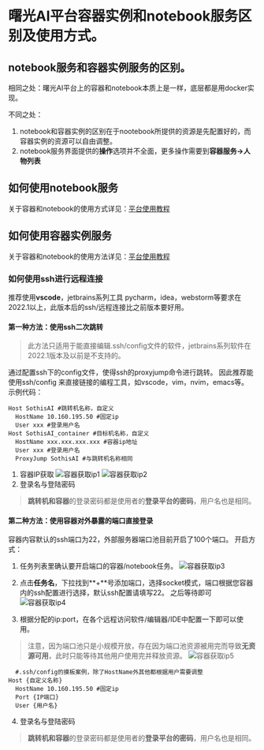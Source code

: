 # 曙光AI平台容器实例和notebook服务区别及使用方式。 
## notebook服务和容器实例服务的区别。  

相同之处：曙光AI平台上的容器和notebook本质上是一样，底层都是用docker实现。

不同之处：
1. notebook和容器实例的区别在于nootebook所提供的资源是先配置好的，而容器实例的资源可以自由调整。
2. notebook服务界面提供的**操作**选项并不全面，更多操作需要到**容器服务->人物列表**

## 如何使用notebook服务
关于容器和notebook的使用方式详见：[平台使用教程](../SothisAI/UsePlatform.md/#1notebook服务)

## 如何使用容器实例服务
关于容器和notebook的使用方法详见：[平台使用教程](../SothisAI/UsePlatform.md/#6容器服务)
### 如何使用ssh进行远程连接
推荐使用**vscode**，jetbrains系列工具 pycharm，idea，webstorm等要求在2022.1以上，此版本后的ssh/远程连接比之前版本要好用。
#### 第一种方法：使用ssh二次跳转
> 此方法只适用于能直接编辑.ssh/config文件的软件，jetbrains系列软件在2022.1版本及以前是不支持的。

通过配置ssh下的config文件，使得ssh的proxyjump命令进行跳转。
因此推荐能使用ssh/config 来直接链接的编程工具，如vscode，vim，nvim，emacs等。
示例代码：
```shell
Host SothisAI #跳转机名称，自定义
  HostName 10.160.195.50 #固定ip
  User xxx #登录用户名
Host SothisAI_container #目标机名称，自定义
  HostName xxx.xxx.xxx.xxx #容器ip地址
  User xxx #登录用户名
  ProxyJump SothisAI #与跳转机名称相同
```
1. 容器IP获取
![容器获取ip1](./ssh_images/container_ip_1.jpg)
![容器获取ip2](./ssh_images/container_ip_2.jpg)
2. 登录名与登陆密码
> **跳转机和容器**的登录密码都是使用者的**登录平台的密码**，用户名也是相同。

#### 第二种方法：使用容器对外暴露的端口直接登录

容器内容默认的ssh端口为22，外部服务器端口池目前开启了100个端口。
开启方式：
1. 任务列表里确认要开启端口的容器/notebook任务。
![容器获取ip3](./ssh_images/contianer_socket_1.jpg)

2. 点击**任务名**，下拉找到**+**号添加端口，选择socket模式，端口根据您容器内的ssh配置进行选择，默认ssh配置请填写22。
之后等待即可
![容器获取ip4](./ssh_images/container_socket_2.png)

3. 根据分配的ip:port，在各个远程访问软件/编辑器/IDE中配置一下即可以使用。
> 注意，因为端口池只是小规模开放，存在因为端口池资源被用完而导致**无资源可用**，此时只能等待其他用户使用完并释放资源。
![容器获取ip5](./ssh_images/container_socket_3.png)

```shell
  #.ssh/config的摸板案例，除了HostName外其他都根据用户需要调整
Host {自定义名称} 
  HostName 10.160.195.50 #固定ip
  Port {IP端口}
  User {用户名}

```

4. 登录名与登陆密码
> **跳转机和容器**的登录密码都是使用者的**登录平台的密码**，用户名也是相同。



